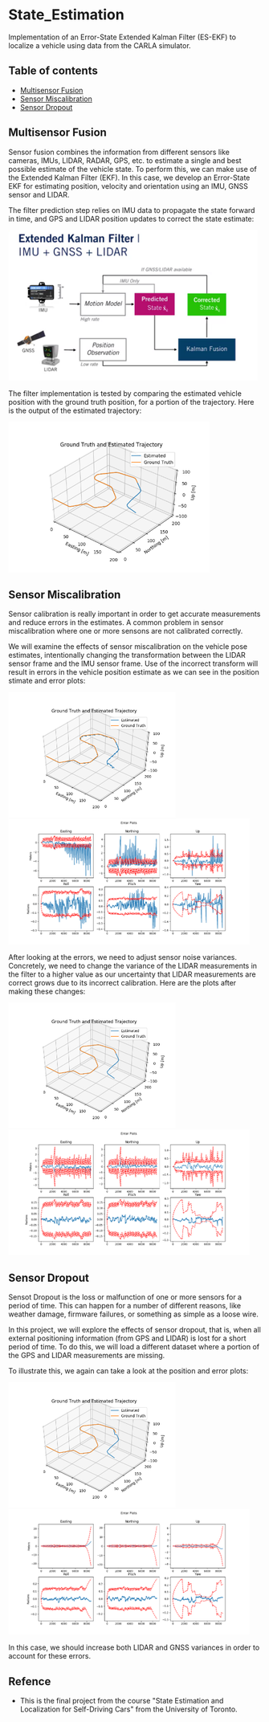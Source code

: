 # State_Estimation
Implementation of an Error-State Extended Kalman Filter (ES-EKF) to localize a vehicle using data from the CARLA simulator.

## Table of contents
* [Multisensor Fusion](#multisensor-fusion)
* [Sensor Miscalibration](#sensor-miscalibration)
* [Sensor Dropout](#sensor-dropout)

## Multisensor Fusion
Sensor fusion combines the information from different sensors like cameras, IMUs, LIDAR, RADAR, GPS, etc. to estimate a single and best possible estimate of the vehicle state. To perform this, we can make use of the Extended Kalman Filter (EKF). In this case, we develop an Error-State EKF for estimating position, velocity and orientation using an IMU, GNSS sensor and LIDAR.

The filter prediction step relies on IMU data to propagate the state forward in time, and GPS and LIDAR position updates to correct the state estimate:

<img src="Images/EKF.png"  height="300">

The filter implementation is tested by comparing the estimated vehicle position with the ground truth position, for a portion of the trajectory. Here is the output of the estimated trajectory:

<img src="Images/p1.png"  height="300">

## Sensor Miscalibration

Sensor calibration is really important in order to get accurate measurements and reduce errors in the estimates. A common problem in sensor miscalibration where one or more sensons are not calibrated correctly.

We will examine the effects of sensor miscalibration on the vehicle pose estimates, intentionally changing the transformation between the LIDAR sensor frame and the IMU sensor frame. Use of the incorrect transform will result in errors in the vehicle position estimate as we can see in the position stimate and error plots:

<img src="Images/p2.png"  height="250"> <img src="Images/p2_error.png"  height="250"> 

After looking at the errors, we need to adjust sensor noise variances. Concretely, we need to change the variance of the LIDAR measurements in the filter to a higher value as our uncertainty that LIDAR measurements are correct grows due to its incorrect calibration.
Here are the plots after making these changes:

<img src="Images/p2_corrected.png"  height="250"> <img src="Images/p2_error_corrected.png"  height="250"> 

## Sensor Dropout

Sensot Dropout is the loss or malfunction of one or more sensors for a period of time. This can happen for a number of different reasons, like weather damage, firmware failures, or something as simple as a loose wire. 

In this project, we will explore the effects of sensor dropout, that is, when all external positioning information (from GPS and LIDAR) is lost for a short period of time.
To do this, we will load a different dataset where a portion of the GPS and LIDAR measurements are missing.

To illustrate this, we again can take a look at the position and error plots:

<img src="Images/p3.png"  height="250"> <img src="Images/p3_error.png"  height="250"> 

In this case, we should increase both LIDAR and GNSS variances in order to account for these errors.

## Refence
* This is the final project from the course "State Estimation and Localization for Self-Driving Cars" from the University of Toronto.
